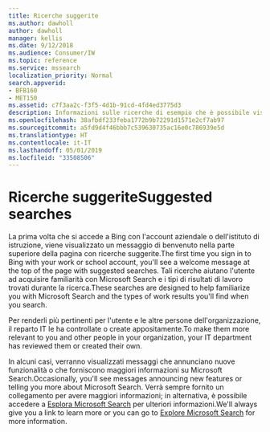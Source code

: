 ```yaml
---
title: Ricerche suggerite
ms.author: dawholl
author: dawholl
manager: kellis
ms.date: 9/12/2018
ms.audience: Consumer/IW
ms.topic: reference
ms.service: mssearch
localization_priority: Normal
search.appverid:
- BFB160
- MET150
ms.assetid: c7f3aa2c-f3f5-4d1b-91cd-4fd4ed3775d3
description: Informazioni sulle ricerche di esempio che è possibile visualizzare quando si usa Microsoft Search
ms.openlocfilehash: 38afbdf233feba1772b9b72291d1571e2cf7ab97
ms.sourcegitcommit: a5fd9d4f46bbb7c539630735ac16e0c786939e5d
ms.translationtype: HT
ms.contentlocale: it-IT
ms.lasthandoff: 05/01/2019
ms.locfileid: "33508506"
---
```

# <a name="suggested-searches"></a><span data-ttu-id="b6e8e-103">Ricerche suggerite</span><span class="sxs-lookup"><span data-stu-id="b6e8e-103">Suggested searches</span></span>

<span data-ttu-id="b6e8e-104">La prima volta che si accede a Bing con l'account aziendale o dell'istituto di istruzione, viene visualizzato un messaggio di benvenuto nella parte superiore della pagina con ricerche suggerite.</span><span class="sxs-lookup"><span data-stu-id="b6e8e-104">The first time you sign in to Bing with your work or school account, you'll see a welcome message at the top of the page with suggested searches.</span></span> <span data-ttu-id="b6e8e-105">Tali ricerche aiutano l'utente ad acquisire familiarità con Microsoft Search e i tipi di risultati di lavoro trovati durante la ricerca.</span><span class="sxs-lookup"><span data-stu-id="b6e8e-105">These searches are designed to help familiarize you with Microsoft Search and the types of work results you'll find when you search.</span></span>
  
<span data-ttu-id="b6e8e-106">Per renderli più pertinenti per l'utente e le altre persone dell'organizzazione, il reparto IT le ha controllate o create appositamente.</span><span class="sxs-lookup"><span data-stu-id="b6e8e-106">To make them more relevant to you and other people in your organization, your IT department has reviewed them or created their own.</span></span>
  
<span data-ttu-id="b6e8e-107">In alcuni casi, verranno visualizzati messaggi che annunciano nuove funzionalità o che forniscono maggiori informazioni su Microsoft Search.</span><span class="sxs-lookup"><span data-stu-id="b6e8e-107">Occasionally, you'll see messages announcing new features or telling you more about Microsoft Search.</span></span> <span data-ttu-id="b6e8e-108">Verrà sempre fornito un collegamento per avere maggiori informazioni; in alternativa, è possibile accedere a [Esplora Microsoft Search](https://www.bing.com/business/explore) per ulteriori informazioni.</span><span class="sxs-lookup"><span data-stu-id="b6e8e-108">We'll always give you a link to learn more or you can go to [Explore Microsoft Search](https://www.bing.com/business/explore) for more information.</span></span> 

  


